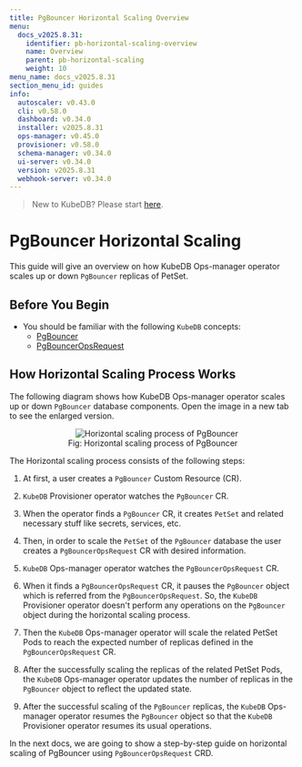 ```yaml
---
title: PgBouncer Horizontal Scaling Overview
menu:
  docs_v2025.8.31:
    identifier: pb-horizontal-scaling-overview
    name: Overview
    parent: pb-horizontal-scaling
    weight: 10
menu_name: docs_v2025.8.31
section_menu_id: guides
info:
  autoscaler: v0.43.0
  cli: v0.58.0
  dashboard: v0.34.0
  installer: v2025.8.31
  ops-manager: v0.45.0
  provisioner: v0.58.0
  schema-manager: v0.34.0
  ui-server: v0.34.0
  version: v2025.8.31
  webhook-server: v0.34.0
---
```


> New to KubeDB? Please start [here](/docs/v2025.8.31/README).

# PgBouncer Horizontal Scaling

This guide will give an overview on how KubeDB Ops-manager operator scales up or down `PgBouncer` replicas of PetSet.

## Before You Begin

- You should be familiar with the following `KubeDB` concepts:
  - [PgBouncer](/docs/v2025.8.31/guides/pgbouncer/concepts/pgbouncer)
  - [PgBouncerOpsRequest](/docs/v2025.8.31/guides/pgbouncer/concepts/opsrequest)

## How Horizontal Scaling Process Works

The following diagram shows how KubeDB Ops-manager operator scales up or down `PgBouncer` database components. Open the image in a new tab to see the enlarged version.

<figure align="center">
  <img alt="Horizontal scaling process of PgBouncer" src="/docs/v2025.8.31/images/day-2-operation/pgbouncer/horizontal-scaling.png">
<figcaption align="center">Fig: Horizontal scaling process of PgBouncer</figcaption>
</figure>

The Horizontal scaling process consists of the following steps:

1. At first, a user creates a `PgBouncer` Custom Resource (CR).

2. `KubeDB` Provisioner  operator watches the `PgBouncer` CR.

3. When the operator finds a `PgBouncer` CR, it creates `PetSet` and related necessary stuff like secrets, services, etc.

4. Then, in order to scale the `PetSet` of the `PgBouncer` database the user creates a `PgBouncerOpsRequest` CR with desired information.

5. `KubeDB` Ops-manager operator watches the `PgBouncerOpsRequest` CR.

6. When it finds a `PgBouncerOpsRequest` CR, it pauses the `PgBouncer` object which is referred from the `PgBouncerOpsRequest`. So, the `KubeDB` Provisioner  operator doesn't perform any operations on the `PgBouncer` object during the horizontal scaling process.  

7. Then the `KubeDB` Ops-manager operator will scale the related PetSet Pods to reach the expected number of replicas defined in the `PgBouncerOpsRequest` CR.

8. After the successfully scaling the replicas of the related PetSet Pods, the `KubeDB` Ops-manager operator updates the number of replicas in the `PgBouncer` object to reflect the updated state.

9. After the successful scaling of the `PgBouncer` replicas, the `KubeDB` Ops-manager operator resumes the `PgBouncer` object so that the `KubeDB` Provisioner  operator resumes its usual operations.

In the next docs, we are going to show a step-by-step guide on horizontal scaling of PgBouncer using `PgBouncerOpsRequest` CRD.